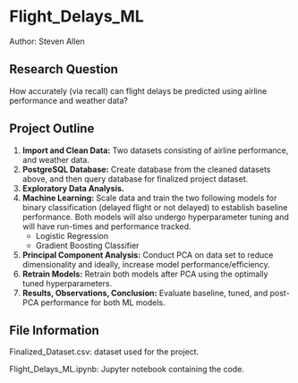 # Flight_Delays_ML
Author: Steven Allen

## Research Question

How accurately (via recall) can flight delays be predicted using airline performance and weather data?



## Project Outline
1. **Import and Clean Data:** Two datasets consisting of airline performance, and weather data.
2. **PostgreSQL Database:** Create database from the cleaned datasets above, and then query database for finalized project dataset.
3. **Exploratory Data Analysis.**
4. **Machine Learning:** Scale data and train the two following models for binary classification (delayed flight or not delayed) to establish baseline performance. Both models will also undergo hyperparameter tuning and will have run-times and performance tracked.
    * Logistic Regression
    * Gradient Boosting Classifier
5. **Principal Component Analysis:** Conduct PCA on data set to reduce dimensionality and ideally, increase model performance/efficiency.
6. **Retrain Models:** Retrain both models after PCA using the optimally tuned hyperparameters. 
7. **Results, Observations, Conclusion:** Evaluate baseline, tuned, and post-PCA performance for both ML models.

## File Information
Finalized_Dataset.csv: dataset used for the project.

Flight_Delays_ML.ipynb: Jupyter notebook containing the code.
